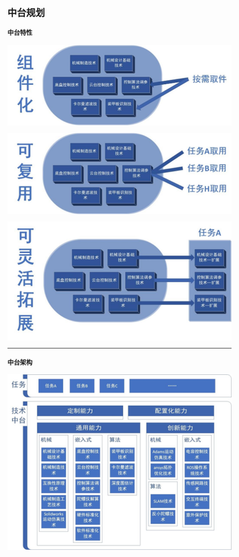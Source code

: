 ## 中台规划

#### 中台特性

![技术中台-组件化](Middle-Stage/Componentization.jpg)

![技术中台-可复用](Middle-Stage/reusable.jpg)

![技术中台-可扩展](Middle-Stage/scalable.jpg)

---

#### 中台架构

![技术中台-架构](Middle-Stage/structure.jpg)

